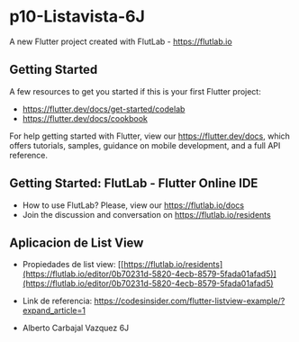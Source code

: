 # p10-Listavista-6J

A new Flutter project created with FlutLab - https://flutlab.io

## Getting Started

A few resources to get you started if this is your first Flutter project:

- https://flutter.dev/docs/get-started/codelab
- https://flutter.dev/docs/cookbook

For help getting started with Flutter, view our
https://flutter.dev/docs, which offers tutorials,
samples, guidance on mobile development, and a full API reference.

## Getting Started: FlutLab - Flutter Online IDE

- How to use FlutLab? Please, view our https://flutlab.io/docs
- Join the discussion and conversation on https://flutlab.io/residents


## Aplicacion de List View

- Propiedades de list view: [[https://flutlab.io/residents](https://flutlab.io/editor/0b70231d-5820-4ecb-8579-5fada01afad5)](https://flutlab.io/editor/0b70231d-5820-4ecb-8579-5fada01afad5)

  
- Link de referencia: https://codesinsider.com/flutter-listview-example/?expand_article=1

- Alberto Carbajal Vazquez 6J
